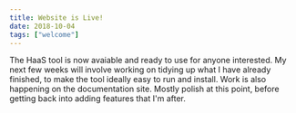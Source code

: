 ```yaml
---
title: Website is Live!
date: 2018-10-04
tags: ["welcome"]
---
```


The HaaS tool is now avaiable and ready to use for anyone interested. My next few weeks will involve working on tidying up what I have already finished, to make the tool ideally easy to run and install. Work is also happening on the documentation site. Mostly polish at this point, before getting back into adding features that I'm after.
